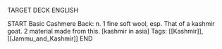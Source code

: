 TARGET DECK
ENGLISH

START
Basic
Cashmere
Back: n. 1 fine soft wool, esp. That of a kashmir goat. 2 material made from this. [kashmir in asia]
Tags: [[Kashmir]], [[Jammu_and_Kashmir]]
END

